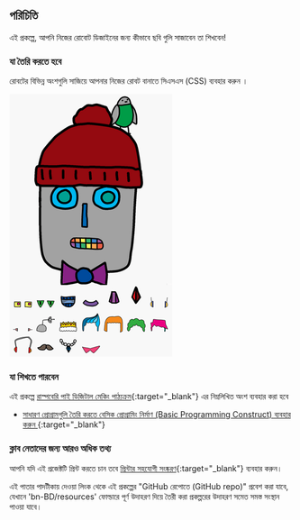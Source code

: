## পরিচিতি

এই প্রকল্পে, আপনি নিজের রোবোট ডিজাইনের জন্য কীভাবে ছবি গুলি সাজাবেন তা শিখবেন!

### যা তৈরি করতে হবে

রোবটের বিভিন্ন অংশগুলি সাজিয়ে আপনার নিজের রোবট বানাতে সিএসএস (CSS) ব্যবহার করুন ।

![স্ক্রীনশট](images/robot-final.png)

### যা শিখতে পারবেন

এই প্রকল্পে [রাস্পবেরি পাই ডিজিটাল মেকিং পাঠ্যক্রম](http://rpf.io/curriculum){:target="_blank"} এর নিম্নলিখিত অংশ ব্যবহার করা হবে

+ [সাধারণ প্রোগ্রামগুলি তৈরি করতে বেসিক প্রোগ্রামিং নির্মাণ (Basic Programming Construct) ব্যবহার করুন ](https://www.raspberrypi.org/curriculum/programming/creator){:target="_blank"}

### ক্লাব নেতাদের জন্য আরও অধিক তথ্য

আপনি যদি এই প্রজেক্টটি প্রিন্ট করতে চান তবে [প্রিন্টার সহযোগী সংষ্করণ](https://projects.raspberrypi.org/bn-BD/projects/build-a-robot/print){:target="_blank"} ব্যবহার করুন।

এই পাতার পাদটীকায় দেওয়া লিংক থেকে এই প্রকল্পের "GitHub রেপোতে (GitHub repo)" প্রবেশ করা যাবে, যেখানে 'bn-BD/resources' ফোল্ডারে পূর্ণ উদাহরণ দিয়ে তৈরী করা প্রকল্পরের উদাহরণ সমেত সমস্ত সংস্থান পাওয়া যাবে।